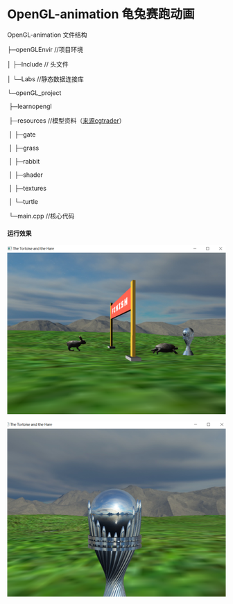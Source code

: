 # OpenGL-animation 龟兔赛跑动画
OpenGL-animation 文件结构

├─openGLEnvir //项目环境

│  ├─Include // 头文件

│  └─Labs //静态数据连接库

└─openGL_project

​    ├─learnopengl

​    ├─resources //模型资料（[来源cgtrader](https://www.cgtrader.com/)）

​    │  ├─gate

​    │  ├─grass

​    │  ├─rabbit

​    │  ├─shader

​    │  ├─textures

​    │  └─turtle

​    └─main.cpp //核心代码

#### **运行效果**

![](./pic/pic3.png)

![](./pic/pic4.png)

